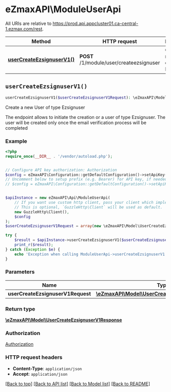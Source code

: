 # eZmaxAPI\ModuleUserApi

All URIs are relative to https://prod.api.appcluster01.ca-central-1.ezmax.com/rest.

Method | HTTP request | Description
------------- | ------------- | -------------
[**userCreateEzsignuserV1()**](ModuleUserApi.md#userCreateEzsignuserV1) | **POST** /1/module/user/createezsignuser | Create a new User of type Ezsignuser


## `userCreateEzsignuserV1()`

```php
userCreateEzsignuserV1($userCreateEzsignuserV1Request): \eZmaxAPI\Model\UserCreateEzsignuserV1Response
```

Create a new User of type Ezsignuser

The endpoint allows to initiate the creation or a user of type Ezsignuser.  The user will be created only once the email verification process will be completed

### Example

```php
<?php
require_once(__DIR__ . '/vendor/autoload.php');


// Configure API key authorization: Authorization
$config = eZmaxAPI\Configuration::getDefaultConfiguration()->setApiKey('Authorization', 'YOUR_API_KEY');
// Uncomment below to setup prefix (e.g. Bearer) for API key, if needed
// $config = eZmaxAPI\Configuration::getDefaultConfiguration()->setApiKeyPrefix('Authorization', 'Bearer');


$apiInstance = new eZmaxAPI\Api\ModuleUserApi(
    // If you want use custom http client, pass your client which implements `GuzzleHttp\ClientInterface`.
    // This is optional, `GuzzleHttp\Client` will be used as default.
    new GuzzleHttp\Client(),
    $config
);
$userCreateEzsignuserV1Request = array(new \eZmaxAPI\Model\UserCreateEzsignuserV1Request()); // \eZmaxAPI\Model\UserCreateEzsignuserV1Request[]

try {
    $result = $apiInstance->userCreateEzsignuserV1($userCreateEzsignuserV1Request);
    print_r($result);
} catch (Exception $e) {
    echo 'Exception when calling ModuleUserApi->userCreateEzsignuserV1: ', $e->getMessage(), PHP_EOL;
}
```

### Parameters

Name | Type | Description  | Notes
------------- | ------------- | ------------- | -------------
 **userCreateEzsignuserV1Request** | [**\eZmaxAPI\Model\UserCreateEzsignuserV1Request[]**](../Model/UserCreateEzsignuserV1Request.md)|  |

### Return type

[**\eZmaxAPI\Model\UserCreateEzsignuserV1Response**](../Model/UserCreateEzsignuserV1Response.md)

### Authorization

[Authorization](../../README.md#Authorization)

### HTTP request headers

- **Content-Type**: `application/json`
- **Accept**: `application/json`

[[Back to top]](#) [[Back to API list]](../../README.md#endpoints)
[[Back to Model list]](../../README.md#models)
[[Back to README]](../../README.md)
